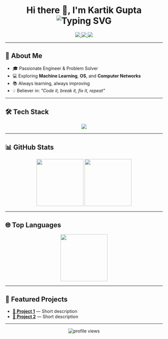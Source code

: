 <!-- Profile Header with Typing Effect -->
<h1 align="center">
  Hi there 👋, I'm Kartik Gupta  
  <img src="https://readme-typing-svg.herokuapp.com?font=Fira+Code&pause=1000&color=00F700&center=true&vCenter=true&width=435&lines=Engineer+%7C+Problem+Solver;Tech+Explorer;Lifelong+Learner" alt="Typing SVG" />
</h1>

<!-- Social badges -->
<p align="center">
  <a href="https://linkedin.com/in/yourprofile">
    <img src="https://img.shields.io/badge/-Kartik%20Gupta-blue?style=flat&logo=Linkedin&logoColor=white" />
  </a>
  <a href="https://x.com/yourhandle">
    <img src="https://img.shields.io/badge/-@yourhandle-black?style=flat&logo=x&logoColor=white" />
  </a>
  <a href="https://yourportfolio.com">
    <img src="https://img.shields.io/badge/Portfolio-%23000000.svg?style=flat&logo=vercel&logoColor=white" />
  </a>
</p>

---

## 🚀 About Me  
- 🎓 Passionate Engineer & Problem Solver  
- 💻 Exploring **Machine Learning**, **OS**, and **Computer Networks**  
- 📚 Always learning, always improving  
- 💡 Believer in: *"Code it, break it, fix it, repeat"*  

---

## 🛠 Tech Stack  
<p align="center">
  <img src="https://skillicons.dev/icons?i=python,java,cpp,html,css,js,mysql,mongodb,git,github,vscode" />
</p>

---

## 📊 GitHub Stats  
<p align="center">
  <img src="https://github-readme-stats.vercel.app/api?username=yourusername&show_icons=true&theme=radical" height="150" />
  <img src="https://github-readme-streak-stats.herokuapp.com/?user=yourusername&theme=radical" height="150" />
</p>

---

## 🌐 Top Languages  
<p align="center">
  <img src="https://github-readme-stats.vercel.app/api/top-langs/?username=yourusername&layout=compact&theme=radical" height="150" />
</p>

---

## 📂 Featured Projects  
- [🔗 **Project 1**](https://github.com/yourusername/project1) — Short description  
- [🔗 **Project 2**](https://github.com/yourusername/project2) — Short description  

---

<p align="center">
  <img src="https://komarev.com/ghpvc/?username=yourusername&label=Profile%20Views&color=0e75b6&style=flat" alt="profile views" />
</p>
